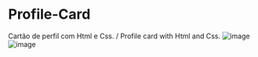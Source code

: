 # Profile-Card
Cartão de perfil com Html e Css. / Profile card with Html and Css.
![image](https://github.com/Yamatoxs/Profile-Card/assets/145564804/db9e0c9e-2716-4fe5-99fc-54784b2a8e36)
![image](https://github.com/Yamatoxs/Profile-Card/assets/145564804/a5061dbb-4d41-4284-bf94-2c06671674f4)
